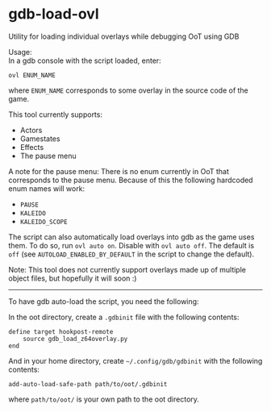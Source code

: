 # gdb-load-ovl
Utility for loading individual overlays while debugging OoT using GDB

Usage:  
In a gdb console with the script loaded, enter:  
```
ovl ENUM_NAME
```
where `ENUM_NAME` corresponds to some overlay in the source code of the game.  

This tool currently supports:
- Actors
- Gamestates
- Effects
- The pause menu

A note for the pause menu: There is no enum currently in OoT that corresponds to the pause menu. Because of this the following hardcoded enum names will work:
- `PAUSE`
- `KALEIDO`
- `KALEIDO_SCOPE`

The script can also automatically load overlays into gdb as the game uses them. To do so, run `ovl auto on`. Disable with `ovl auto off`. The default is `off` (see `AUTOLOAD_ENABLED_BY_DEFAULT` in the script to change the default).

Note: This tool does not currently support overlays made up of multiple object files, but hopefully it will soon :)

***

To have gdb auto-load the script, you need the following:

In the oot directory, create a `.gdbinit` file with the following contents:
```
define target hookpost-remote
    source gdb_load_z64overlay.py
end
```
And in your home directory, create `~/.config/gdb/gdbinit` with the following contents:
```
add-auto-load-safe-path path/to/oot/.gdbinit
```
where `path/to/oot/` is your own path to the oot directory.
